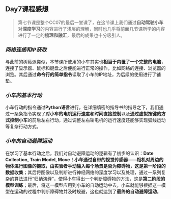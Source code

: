## Day7课程感想

> 第七节课是整个CC07的最后一堂课了，在这节课上我们通过**自动驾驶小车**对**深度学习**的内容进行了浅层的理解，同时也几乎将前面几节课所学的内容进行了一定的**梳理和融汇**，最后的成果也十分吸引人。

### *网络连接和IP获取*

与此前的树莓派类似，本节课所使用的小车其实也**相当于内置了一个完整的电脑**，连接了显示器、鼠标和键盘之后便能进行正常的操作，比如网络的连接、浏览器的浏览。其后通过**命令行的简单指令**读取了小车的IP地址，为后续的使用进行了铺垫。

### *小车的基本行动*

小车行动的指令通过**Python语言**进行，在详细缜密的指导书的指导之下，我们通过一条条指令实现了**对小车的电机运行速度和时间直接控制**以及**通过虚拟按键的方式控制小车**的前后左右行动，通过调整左右轮电机的运行速度还能够实现弧线运动等复杂行动方式。

### *小车的自动避障运动*

在学习了基本行动之后，我们对自动避障运动的逻辑有了初步的认识：**Date Collection, Train Model, Move！**小车通过自带的视觉传感器——相机对周边的物体进行图像的摄取，由实验者手动输入每个场景是否为障碍物，这是**第一阶段的数据收集**；其后将图像以及判断进行神经网络的深度学习以及处理，通过一系列复杂的算法进行“归纳演绎”，使得小车得出一个判断障碍物的方法，这是**第二阶段的模型训练**；最后，将这一模型应用到小车的自动运动中去，小车就能够根据这一模型在运动的过程中判断障碍物并及时规避，这也就达到了**最终的自动避障运动**。